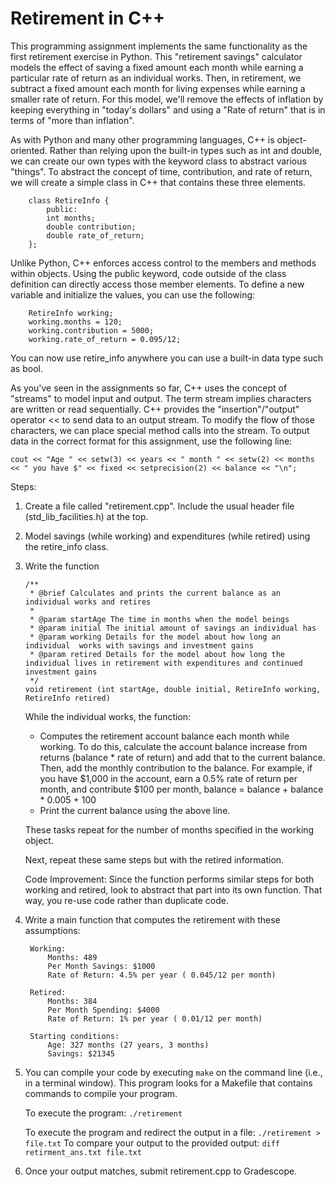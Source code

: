 # Retirement in C++

This programming assignment implements the same functionality as the first 
retirement exercise in Python.  This "retirement savings" calculator models 
the effect of saving a fixed amount each month while earning a particular 
rate of return as an individual works.  Then, in retirement, we subtract a 
fixed amount each month for living expenses while earning a smaller rate of 
return. For this model, we'll remove the effects of inflation by keeping 
everything in "today's dollars" and using a "Rate of return" that is in 
terms of "more than inflation".

As with Python and many other programming languages, C++ is object-oriented.  Rather than relying upon the built-in types such as int and double, we can create our own types with the keyword class to abstract various "things". To abstract the concept of time, contribution, and rate of return, we will create a simple class in C++ that contains these three elements.
```
    class RetireInfo {
        public:
        int months;
        double contribution;
        double rate_of_return;
    };
```
Unlike Python, C++ enforces access control to the members and methods within 
objects.  Using the public keyword, code outside of the class definition can 
directly access those member elements. To define a new variable and 
initialize the values, you can use the following:
```
    RetireInfo working;
    working.months = 120;
    working.contribution = 5000;
    working.rate_of_return = 0.095/12;
```
You can now use retire_info anywhere you can use a built-in data type 
such as bool.

As you've seen in the assignments so far, C++ uses the concept of "streams" 
to model input and output. The term stream implies characters are written 
or read sequentially. C++ provides the "insertion"/"output" operator << to 
send data to an output stream.  To modify the flow of those characters, we 
can place special method calls into the stream.  To output data in the 
correct format for this assignment, use the following line:
```
cout << "Age " << setw(3) << years << " month " << setw(2) << months << " you have $" << fixed << setprecision(2) << balance << "\n";
``` 

Steps:
  1. Create a file called "retirement.cpp". Include the usual header file (std_lib_facilities.h) at the top.
  2. Model savings (while working) and expenditures (while retired) using the retire_info class.
  3. Write the function
     ```
     /**
      * @brief Calculates and prints the current balance as an individual works and retires
      *
      * @param startAge The time in months when the model beings
      * @param initial The initial amount of savings an individual has
      * @param working Details for the model about how long an individual  works with savings and investment gains
      * @param retired Details for the model about how long the individual lives in retirement with expenditures and continued investment gains
      */
     void retirement (int startAge, double initial, RetireInfo working, RetireInfo retired) 
     ```
     While the individual works, the function:
       - Computes the retirement account balance each month while working. To do this, 
         calculate the account balance increase from returns (balance * rate of return) 
         and add that to the current balance. Then, add the monthly contribution to the 
         balance. For example, if you have $1,000 in the account, earn a 0.5% rate of 
         return per month, and contribute $100 per month,
         balance = balance + balance * 0.005 + 100
      - Print the current balance using the above line.

     These tasks repeat for the number of months specified in the working object. 
   
     Next, repeat these same steps but with the retired information.
   
     Code Improvement: Since the function performs similar steps for both  working and retired, look to abstract that part into its own function. That way, you re-use code rather than duplicate code.
 

4. Write a main function that computes the retirement with these assumptions:
   ```
    Working:
        Months: 489
        Per Month Savings: $1000
        Rate of Return: 4.5% per year ( 0.045/12 per month)

    Retired:
        Months: 384
        Per Month Spending: $4000
        Rate of Return: 1% per year ( 0.01/12 per month)
    
    Starting conditions:
        Age: 327 months (27 years, 3 months)
        Savings: $21345
    ```
5. You can compile your code by executing `make` on the command line (i.e., in a terminal window). This program looks for a Makefile that contains commands to compile your program.

   To execute the program: `./retirement`

   To execute the program and redirect the output in a file: `./retirement > file.txt`
   To compare your output to the provided output: `diff retirment_ans.txt file.txt`
 
6. Once your output matches,  submit retirement.cpp to Gradescope.